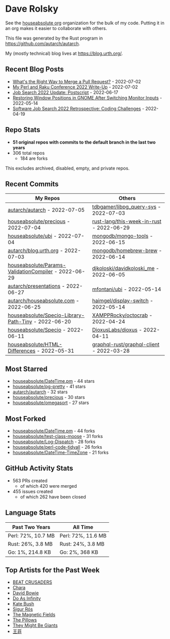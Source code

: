
# Dave Rolsky

See the [houseabsolute org](/houseabsolute) organization for the bulk of my
code. Putting it in an org makes it easier to collaborate with others.

This file was generated by the Rust program in
https://github.com/autarch/autarch.

My (mostly technical) blog lives at https://blog.urth.org/.

## Recent Blog Posts

- [What&#39;s the Right Way to Merge a Pull Request?](https://blog.urth.org/2022/07/02/what-s-the-right-way-to-merge-a-pull-request/) - 2022-07-02
- [My Perl and Raku Conference 2022 Write-Up](https://blog.urth.org/2022/07/02/my-perl-and-raku-conference-2022-write-up/) - 2022-07-02
- [Job Search 2022 Update: Postscript](https://blog.urth.org/2022/06/17/job-search-2022-update-postscript/) - 2022-06-17
- [Restoring Window Positions in GNOME After Switching Monitor Inputs](https://blog.urth.org/2022/05/14/restoring-window-positions-in-gnome-after-switching-monitor-inputs/) - 2022-05-14
- [Software Job Search 2022 Retrospective: Coding Challenges](https://blog.urth.org/2022/04/19/software-job-search-2022-retrospective-coding-challenges/) - 2022-04-19


## Repo Stats
- **51 original repos with commits to the default branch in the last two years**
- 306 total repos
  - 184 are forks

This excludes archived, disabled, empty, and private repos.

## Recent Commits
| My Repos | Others |
|----------|--------|
| [autarch/autarch](https://github.com/autarch/autarch) - 2022-07-05              | [tdbgamer/libpg_query-sys](https://github.com/tdbgamer/libpg_query-sys) - 2022-07-03                |
| [houseabsolute/precious](https://github.com/houseabsolute/precious) - 2022-07-04              | [rust-lang/this-week-in-rust](https://github.com/rust-lang/this-week-in-rust) - 2022-06-29                |
| [houseabsolute/ubi](https://github.com/houseabsolute/ubi) - 2022-07-04              | [mongodb/mongo-tools](https://github.com/mongodb/mongo-tools) - 2022-06-15                |
| [autarch/blog.urth.org](https://github.com/autarch/blog.urth.org) - 2022-07-03              | [mongodb/homebrew-brew](https://github.com/mongodb/homebrew-brew) - 2022-06-14                |
| [houseabsolute/Params-ValidationCompiler](https://github.com/houseabsolute/Params-ValidationCompiler) - 2022-06-29              | [djkoloski/davidkoloski_me](https://github.com/djkoloski/davidkoloski_me) - 2022-06-05                |
| [autarch/presentations](https://github.com/autarch/presentations) - 2022-06-27              | [mfontani/ubi](https://github.com/mfontani/ubi) - 2022-05-14                |
| [autarch/houseabsolute.com](https://github.com/autarch/houseabsolute.com) - 2022-06-25              | [haimgel/display-switch](https://github.com/haimgel/display-switch) - 2022-05-14                |
| [houseabsolute/Specio-Library-Path-Tiny](https://github.com/houseabsolute/Specio-Library-Path-Tiny) - 2022-06-20              | [XAMPPRocky/octocrab](https://github.com/XAMPPRocky/octocrab) - 2022-04-24                |
| [houseabsolute/Specio](https://github.com/houseabsolute/Specio) - 2022-06-11              | [DioxusLabs/dioxus](https://github.com/DioxusLabs/dioxus) - 2022-04-11                |
| [houseabsolute/HTML-Differences](https://github.com/houseabsolute/HTML-Differences) - 2022-05-31              | [graphql-rust/graphql-client](https://github.com/graphql-rust/graphql-client) - 2022-03-28                |


## Most Starred
- [houseabsolute/DateTime.pm](https://github.com/houseabsolute/DateTime.pm) - 44 stars
- [houseabsolute/pg-pretty](https://github.com/houseabsolute/pg-pretty) - 41 stars
- [autarch/autarch](https://github.com/autarch/autarch) - 32 stars
- [houseabsolute/precious](https://github.com/houseabsolute/precious) - 30 stars
- [houseabsolute/omegasort](https://github.com/houseabsolute/omegasort) - 27 stars


## Most Forked
- [houseabsolute/DateTime.pm](https://github.com/houseabsolute/DateTime.pm) - 44 forks
- [houseabsolute/test-class-moose](https://github.com/houseabsolute/test-class-moose) - 31 forks
- [houseabsolute/Log-Dispatch](https://github.com/houseabsolute/Log-Dispatch) - 28 forks
- [houseabsolute/perl-code-tidyall](https://github.com/houseabsolute/perl-code-tidyall) - 26 forks
- [houseabsolute/DateTime-TimeZone](https://github.com/houseabsolute/DateTime-TimeZone) - 21 forks


## GitHub Activity Stats
- 563 PRs created
  - of which 420 were merged
- 455 issues created
  - of which 262 have been closed

## Language Stats
| Past Two Years        | All Time                |
|-----------------------|-------------------------|
| Perl: 72%, 10.7 MB              | Perl: 72%, 11.6 MB                |
| Rust: 26%, 3.8 MB              | Rust: 24%, 3.8 MB                |
| Go: 1%, 214.8 KB              | Go: 2%, 368 KB                |


## Top Artists for the Past Week
* [BEAT CRUSADERS](https://musicbrainz.org/artist/e8575463-1ef4-4fc7-8d63-b8b12fe3c13b)
* [Chara](https://musicbrainz.org/artist/94812064-a7c2-49d2-b6b0-b9e76289bf87)
* [David Bowie](https://musicbrainz.org/artist/5441c29d-3602-4898-b1a1-b77fa23b8e50)
* [Do As Infinity](https://musicbrainz.org/artist/b128a994-2400-432d-b26a-8feede87daa8)
* [Kate Bush](https://musicbrainz.org/artist/4b585938-f271-45e2-b19a-91c634b5e396)
* [Sigur Rós](https://musicbrainz.org/artist/f6f2326f-6b25-4170-b89d-e235b25508e8)
* [The Magnetic Fields](https://musicbrainz.org/artist/3ff72a59-f39d-411d-9f93-2d4a86413013)
* [The Pillows](https://musicbrainz.org/search?query=The%20Pillows&amp;type=artist&amp;method=indexed)
* [They Might Be Giants](https://musicbrainz.org/artist/183d6ef6-e161-47ff-9085-063c8b897e97)
* [王菲](https://musicbrainz.org/artist/692e367d-2846-442d-b13d-1177c3681c65)


